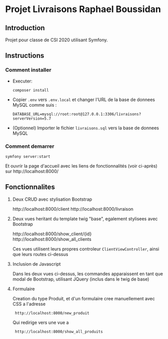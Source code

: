 # Projet Livraisons Raphael Boussidan

## Introduction

Projet pour classe de CSI 2020 utilisant Symfony.

## Instructions

### Comment installer

* Executer:

      composer install
      
* Copier `.env` vers `.env.local` et changer l'URL de la base de donnees MySQL comme suis :

      DATABASE_URL=mysql://root:root@127.0.0.1:3306/livraisons?serverVersion=5.7

* (Optionnel) Importer le fichier `livraisons.sql` vers la base de donnees MySQL

### Comment demarrer

    symfony server:start

Et ouvrir la page d'accueil avec les liens de fonctionnalités (voir ci-après) sur http://localhost:8000/
    
## Fonctionnalites

1. Deux CRUD avec stylisation Bootstrap

    http://localhost:8000/client
    http://localhost:8000/livraison
    
2. Deux vues heritant du template twig "base", egalement stylisees avec Bootstrap

    http://localhost:8000/show_client/{id}
    http://localhost:8000/show_all_clients
    
    Ces vues utilisent leurs propres controleur `ClientViewController`,
    ainsi que leurs routes ci-dessus

3. Inclusion de Javascript

    Dans les deux vues ci-dessus, les commandes apparaissent 
en tant que modal de Bootstrap, utilisant JQuery (inclus dans le twig de base)

4. Formulaire

    Creation du type Produit, et d'un formulaire cree manuellement avec CSS a l'adresse
    
        http://localhost:8000/new_produit
    
    Qui redirige vers une vue a
    
        http://localhost:8000/show_all_produits
